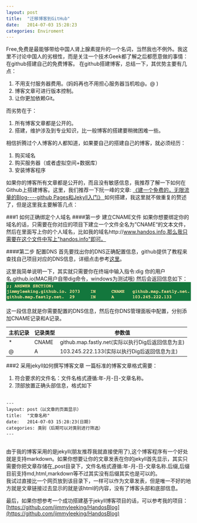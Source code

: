 ```yaml
---
layout: post
title:  "迁移博客到GitHub"
date:   2014-07-03 15:28:23
categories: Enviroment
---
```


Free,免费是最能够带给中国人肾上腺素提升的一个名词，当然我也不例外。我这里不讨论中国人的劣根性，而是关注一个技术Geek都了解之后都愿意做的事情：在github搭建自己的免费博客。
在github搭建博客，总结一下，其优势主要有几点：

1. 不用支付服务器费用。(妈妈再也不用担心服务器当机啦@。@ )
2. 博客文章可进行版本控制。
3. 让你更加依赖Git。

而劣势在于：

1. 所有博客文章都是公开的。
2. 搭建，维护涉及到专业知识，比一般博客的搭建要稍微困难一些。

相信折腾过个人博客的人都知道，如果要自己的搭建自己的博客，就必须经历：

1. 购买域名
2. 购买服务器（或者虚拟空间+数据库）
3. 安装博客程序

如果你的博客所有文章都是公开的，而且没有敏感信息，我推荐了解一下如何在Github上搭建博客。这里，我们推荐一下阮一峰的文章:
[《建一个免费的，无限流量的Blog----github Pages和Jekyll入门》
](http://www.ruanyifeng.com/blog/2012/08/blogging_with_jekyll.html)
如何搭建，我这里就不做重复的赘述了，但是这里我主要解答几点：

###1 如何正确绑定个人域名
####第一步 建立CNAME文件
如果你想要绑定你的域名的话，只需要在你对应的项目下建立一个文件全名为”CNAME“的文本文件，然后在里面写上你的个人域名，比如我的域名http://www.handos.info,那么我只需要在这个文件中写上"handos.info"即可。

####第二步 配置DNS
首先要找出你的DNS正确配置信息，github提供了教程来查找自己项目对应的DNS信息，详细点击参考[这里](https://github.com/blog/1715-faster-more-awesome-github-pages)。

这里我简单说明一下，其实就只需要你在终端中输入指令:dig 你的用户名.github.io(MAC用户自带dig命令，windows为测试哦)
然后会返回信息如下：
![](/res/images/diginfo.png)

这一段信息就是你需要配置的DNS信息，然后在你DNS管理面板中配置，分别添加CNAME记录和A记录。

|主机记录|记录类型|参数值|
|-|-|-|
|*|CNAME|github.map.fastly.net(实际以执行Dig后返回信息为主)|
|@|A|103.245.222.133(实际以执行Dig后返回信息为主)|


###2 采用jekyll如何撰写博客文章
一篇标准的博客文章格式需要：

1. 符合要求的文件名：文件名格式遵循:年-月-日-文章名称。
2. 顶部放置正确头部信息，格式如下
<pre>
<code>
---
layout: post（以文章的页面显示）
title:  "文章名称"
date:   2014-07-03 15:28:23(日期)
categories: 类别（后期可以对类别进行筛选）
---
</code>
</pre>

由于我的博客采用的是jekyll(朋友推荐我就直接使用了),这个博客程序有一个好处就是支持markdown。如果你想要让你的文章发表在你的jekyll首先显示，其实只需要你把文章存储在_post目录下，文件名格式遵循:年-月-日-文章名称.后缀,后缀目前支持md,html,markdown等不过其实没有后缀其实也是可以的。<br/>
我试过直接比一个网页放到该目录下，一样可以作为文章发表，但是唯一不好的地方就是文章链接过去显示的就是该html的内容，没有了博客头部和底部信息。


最后，如果你想参考一个成功搭建基于jekyll博客项目的话，可以参考我的项目：
[https://github.com/jimmyleeking/HandosBlog](https://github.com/jimmyleeking/HandosBlog)

